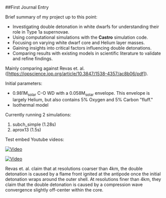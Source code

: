 ##First Journal Entry

Brief summary of my project up to this point:

- Investigating double detonation in white dwarfs for understanding their role 
in Type 1a supernovae.
- Using computational simulations with the **Castro** simulation code.
- Focusing on varying white dwarf core and Helium layer masses.
- Gaining insights into critical factors influencing double detonations.
- Comparing results with existing models in scientific 
literature to validate and refine findings.

Mainly comparing against Revas et. al. ([https://iopscience.iop.org/article/10.3847/1538-4357/ac8b06/pdf]).

Initial parameters:
- 0.981M<sub>solar</sub>  C-O WD with a 0.058M<sub>solar</sub>  envelope. This envelope is largely Helium, but also contains 5% Oxygen and 5% Carbon "fluff."
- Isothermal model

Currently running 2 simulations:
1) subch_simple (1.28s)
2) aprox13 (1.5s)

Test embed Youtube videos:

[![Video](https://img.youtube.com/vi/sYTePM3t8hU/maxresdefault.jpg)](https://www.youtube.com/watch?v=sYTePM3t8hU)

[![Video](https://img.youtube.com/vi/sYTePM3t8hU/maxresdefault.jpg)](https://www.youtube.com/watch?v=jXnoFqcAkQA)


Revas et. al. claim that at resolutions coarser than 4km, the double detonation is caused by a flame front ignited at the antipode once the initial detonation wraps around the outer shell. At resolutions finer than 4km, they claim that the double detonation is caused by a compression wave convergence slightly off-center within the core.

